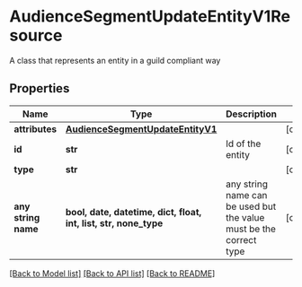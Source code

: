 # AudienceSegmentUpdateEntityV1Resource

A class that represents an entity in a guild compliant way

## Properties
Name | Type | Description | Notes
------------ | ------------- | ------------- | -------------
**attributes** | [**AudienceSegmentUpdateEntityV1**](AudienceSegmentUpdateEntityV1.md) |  | [optional] 
**id** | **str** | Id of the entity | [optional] 
**type** | **str** |  | [optional] 
**any string name** | **bool, date, datetime, dict, float, int, list, str, none_type** | any string name can be used but the value must be the correct type | [optional]

[[Back to Model list]](../README.md#documentation-for-models) [[Back to API list]](../README.md#documentation-for-api-endpoints) [[Back to README]](../README.md)


